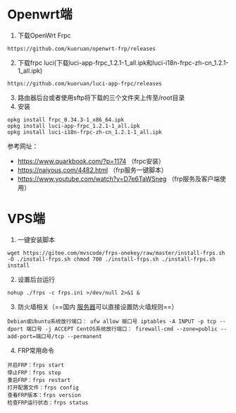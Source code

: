 # Openwrt端
1. 下载OpenWrt Frpc
```shell
https://github.com/kuoruan/openwrt-frp/releases
```
2. 下载frpc luci(下载luci-app-frpc_1.2.1-1_all.ipk和luci-i18n-frpc-zh-cn_1.2.1-1_all.ipk)
```shell
https://github.com/kuoruan/luci-app-frpc/releases
```
3. 路由器后台或者使用sftp将下载的三个文件夹上传至/root目录
4. 安装
```shell
opkg install frpc_0.34.3-1_x86_64.ipk 
opkg install luci-app-frpc_1.2.1-1_all.ipk 
opkg install luci-i18n-frpc-zh-cn_1.2.1-1_all.ipk
```
参考网址：
- https://www.quarkbook.com/?p=1174  （frpc安装）
- https://naiyous.com/4482.html  （frp服务一键脚本）
- https://www.youtube.com/watch?v=D7e6TaWSneg  （frp服务及客户端使用）
# VPS端
1. 一键安装脚本
```shell
wget https://gitee.com/mvscode/frps-onekey/raw/master/install-frps.sh -O ./install-frps.sh chmod 700 ./install-frps.sh ./install-frps.sh install
```
2. 设置后台运行
```shell
nohup ./frps -c frps.ini >/dev/null 2>&1 &
```
3. 防火墙相关（==国内 [服务器](https://naiyous.com/4482.html#)可以直接设置防火墙规则==）
```shell
Debian或Ubuntu系统放行端口： ufw allow 端口号 iptables -A INPUT -p tcp --dport 端口号 -j ACCEPT CentOS系统放行端口： firewall-cmd --zone=public --add-port=端口号/tcp --permanent
```
4. FRP常用命令
```shell
开启FRP：frps start 
停止FRP：frps stop 
重启FRP：frps restart 
打开配置文件：frps config 
查看FRP版本：frps version 
检查FRP运行状态：frps status
```